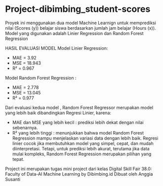 # Project-dibimbing_student-scores
Proyek ini menggunakan dua model Machine Learnign untuk memprediksi nilai (Scores (y)) belajar siswa berdasarkan jumlah jam belajar (Hours (x)).
Model yang digunakan adalah Linier Regression dan Random Forest Regression

HASIL EVALUASI MODEL
Model Linier Regression:
- MAE = 3.92
- MSE = 18.943
- R² = 0.967

Model Random Forest Regression :
- MAE = 2.778
- MSE = 13.045
- R² = 0.977

Dari evaluasi kedua model , Random Forest Regressor merupakan model yang lebih baik dibandingkan Regresi Linier,
karena:
- MAE dan MSE yang lebih kecil : prediksi lebih dekat dengan nilai sebenarnya.
- R² yang lebih tinggi : menunjukkan bahwa model Random Forest Regression mampu menjelaskan variasi data dengan lebih baik.
Regresi linier cocok jika membutuhkan model yang simpel, cepat, dan mudah diinterpretasi. Tetapi, untuk prediksi lebih akurat, terutama jika data mulai kompleks, Random Forest Regression merupakan pilihan yang tepat.

Project ini merupakan tugas mini project dari kelas Digital Skill Fair 38.0: Faculty of Data-AI Machine Learning by Dibimbing.id
Dibuat oleh Anggia Susanti

